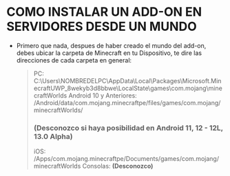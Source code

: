# COMO INSTALAR UN ADD-ON EN SERVIDORES DESDE UN MUNDO

- Primero que nada, despues de haber creado el mundo del add-on, debes ubicar la carpeta de Minecraft en tu Dispositivo, te dire las direcciones de cada carpeta en general:
	> PC: C:\Users\NOMBREDELPC\AppData\Local\Packages\Microsoft.MinecraftUWP_8wekyb3d8bbwe\LocalState\games\com.mojang\minecraftWorlds
	> Android 10 y Anteriores: /Android/data/com.mojang.minecraftpe/files/games/com.mojang/minecraftWorlds/
	> ### (Desconozco si haya posibilidad en Android 11, 12 - 12L, 13.0 Alpha)
	> iOS: /Apps/com.mojang.minecraftpe/Documents/games/com.mojang/minecraftWorlds
	> Consolas: **(Desconozco)**